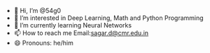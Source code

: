 - 👋 Hi, I’m @54g0
- 👀 I’m interested in Deep Learning, Math and Python Programming
- 🌱 I’m currently learning Neural Networks
- 📫 How to reach me Email:sagar.d@cmr.edu.in
- 😄 Pronouns: he/him
<!---
54g0/54g0 is a ✨ special ✨ repository because its `README.md` (this file) appears on your GitHub profile.
You can click the Preview link to take a look at your changes.
--->

